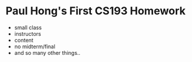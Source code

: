 # Paul Hong's First CS193 Homework
  
  - small class
  - instructors
  - content
  - no midterm/final
  - and so many other things..
  
